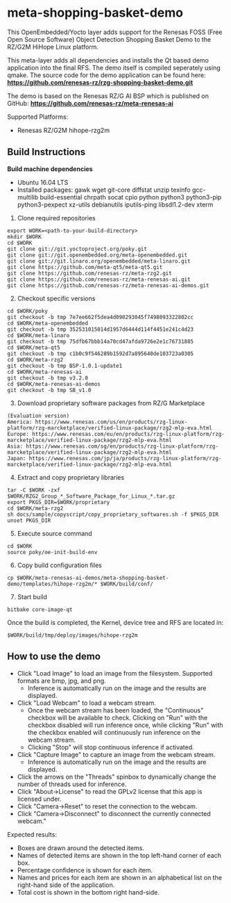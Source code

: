 # meta-shopping-basket-demo
This OpenEmbedded/Yocto layer adds support for the Renesas FOSS (Free Open
Source Software) Object Detection Shopping Basket Demo to the RZ/G2M HiHope
Linux platform.


This meta-layer adds all dependencies and installs the Qt based demo application
into the final RFS. The demo itself is compiled seperately using qmake. The
source code for the demo application can be found here:
**https://github.com/renesas-rz/rzg-shopping-basket-demo.git**


The demo is based on the Renesas RZ/G AI BSP which is published on GitHub:
**https://github.com/renesas-rz/meta-renesas-ai**


Supported Platforms:
- Renesas RZ/G2M hihope-rzg2m


## Build Instructions
**Build machine dependencies**
- Ubuntu 16.04 LTS
- Installed packages: gawk wget git-core diffstat unzip texinfo gcc-multilib
build-essential chrpath socat cpio python python3 python3-pip python3-pexpect
xz-utils debianutils iputils-ping libsdl1.2-dev xterm


1. Clone required repositories
```
export WORK=<path-to-your-build-directory>
mkdir $WORK
cd $WORK
git clone git://git.yoctoproject.org/poky.git
git clone git://git.openembedded.org/meta-openembedded.git
git clone git://git.linaro.org/openembedded/meta-linaro.git
git clone https://github.com/meta-qt5/meta-qt5.git
git clone https://github.com/renesas-rz/meta-rzg2.git
git clone https://github.com/renesas-rz/meta-renesas-ai.git
git clone https://github.com/renesas-rz/meta-renesas-ai-demos.git
```


2. Checkout specific versions
```
cd $WORK/poky
git checkout -b tmp 7e7ee662f5dea4d090293045f7498093322802cc
cd $WORK/meta-openembedded
git checkout -b tmp 352531015014d1957d6444d114f4451e241c4d23
cd $WORK/meta-linaro
git checkout -b tmp 75dfb67bbb14a70cd47afda9726e2e1c76731885
cd $WORK/meta-qt5
git checkout -b tmp c1b0c9f546289b1592d7a895640de103723a0305
cd $WORK/meta-rzg2
git checkout -b tmp BSP-1.0.1-update1
cd $WORK/meta-renesas-ai
git checkout -b tmp v3.2.0
cd $WORK/meta-renesas-ai-demos
git checkout -b tmp SB_v1.0
```

3. Download proprietary software packages from RZ/G Marketplace
```
(Evaluation version)
America: https://www.renesas.com/us/en/products/rzg-linux-platform/rzg-marcketplace/verified-linux-package/rzg2-mlp-eva.html
Europe: https://www.renesas.com/eu/en/products/rzg-linux-platform/rzg-marcketplace/verified-linux-package/rzg2-mlp-eva.html
Asia: https://www.renesas.com/sg/en/products/rzg-linux-platform/rzg-marcketplace/verified-linux-package/rzg2-mlp-eva.html
Japan: https://www.renesas.com/jp/ja/products/rzg-linux-platform/rzg-marcketplace/verified-linux-package/rzg2-mlp-eva.html
```

4. Extract and copy proprietary libraries
```
tar -C $WORK -zxf $WORK/RZG2_Group_*_Software_Package_for_Linux_*.tar.gz
export PKGS_DIR=$WORK/proprietary
cd $WORK/meta-rzg2
sh docs/sample/copyscript/copy_proprietary_softwares.sh -f $PKGS_DIR
unset PKGS_DIR
```


5. Execute source command
```
cd $WORK
source poky/oe-init-build-env
```


6. Copy build configuration files
```
cp $WORK/meta-renesas-ai-demos/meta-shopping-basket-demo/templates/hihope-rzg2m/* $WORK/build/conf/
```


7. Start build
```
bitbake core-image-qt
```


Once the build is completed, the Kernel, device tree and RFS are located in:
```
$WORK/build/tmp/deploy/images/hihope-rzg2m
```
## How to use the demo
* Click "Load Image" to load an image from the filesystem. Supported formats are
bmp, jpg, and png.
    * Inference is automatically run on the image and the results are displayed.
* Click "Load Webcam" to load a webcam stream.
    * Once the webcam stream has been loaded, the "Continuous" checkbox will be
available to check. Clicking on "Run" with the checkbox disabled will run
inference once, while clicking "Run" with the checkbox enabled will continuously
run inference on the webcam stream.
    * Clicking "Stop" will stop continuous inference if activated.
* Click "Capture Image" to capture an image from the webcam stream.
    * Inference is automatically run on the image and the results are displayed.
* Click the arrows on the "Threads" spinbox to dynamically change the number of
threads used for inference.
* Click "About->License" to read the GPLv2 license that this app is licensed
under.
* Click "Camera->Reset" to reset the connection to the webcam.
* Click "Camera->Disconnect" to disconnect the currently connected webcam."

Expected results:
* Boxes are drawn around the detected items.
* Names of detected items are shown in the top left-hand corner of each box.
* Percentage confidence is shown for each item.
* Names and prices for each item are shown in an alphabetical list on the
right-hand side of the application.
* Total cost is shown in the bottom right hand-side.
